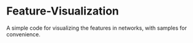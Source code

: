 # Feature-Visualization

A simple code for visualizing the features in networks, with samples for convenience.
